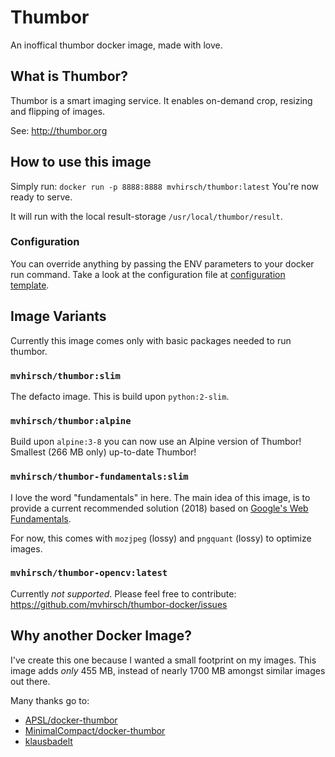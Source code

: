 # Thumbor

An inoffical thumbor docker image, made with love.

## What is Thumbor? 

Thumbor is a smart imaging service. It enables on-demand 
crop, resizing and flipping of images.

See: http://thumbor.org

## How to use this image

Simply run: `docker run -p 8888:8888 mvhirsch/thumbor:latest`
You're now ready to serve.

It will run with the local result-storage 
`/usr/local/thumbor/result`.

### Configuration

You can override anything by passing the ENV parameters to
your docker run command. Take a look at the configuration
file at [configuration template](./6/slim/thumbor.conf.tpl).

## Image Variants

Currently this image comes only with basic packages needed
to run thumbor.

### `mvhirsch/thumbor:slim`

The defacto image. This is build upon `python:2-slim`.

### `mvhirsch/thumbor:alpine`

Build upon `alpine:3-8` you can now use an Alpine version of Thumbor!
Smallest (266 MB only) up-to-date Thumbor!

### `mvhirsch/thumbor-fundamentals:slim`

I love the word "fundamentals" in here.
The main idea of this image, is to provide a current 
recommended solution (2018) based on 
[Google's Web Fundamentals](https://developers.google.com/web/fundamentals/).

For now, this comes with `mozjpeg` (lossy) and `pngquant`
(lossy) to optimize images.

### `mvhirsch/thumbor-opencv:latest`

Currently _not supported_. Please feel free to contribute:
https://github.com/mvhirsch/thumbor-docker/issues

## Why another Docker Image?

I've create this one because I wanted a small footprint
on my images. This image adds _only_ 455 MB, instead of 
nearly 1700 MB amongst similar images out there.


Many thanks go to:

- [APSL/docker-thumbor](https://github.com/APSL/docker-thumbor)
- [MinimalCompact/docker-thumbor](https://github.com/MinimalCompact/thumbor)
- [klausbadelt](https://github.com/klausbadelt)
